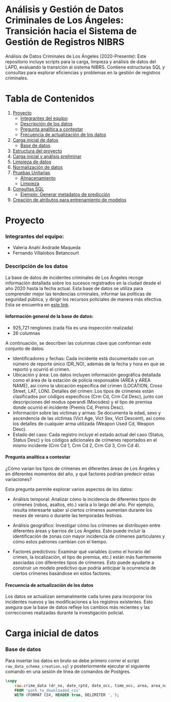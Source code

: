 # Análisis y Gestión de Datos Criminales de Los Ángeles: Transición hacia el Sistema de Gestión de Registros NIBRS
Análisis de Datos Criminales de Los Ángeles (2020-Presente): Este repositorio incluye scripts para la carga, limpieza y análisis de datos del LAPD, evaluando la transición al sistema NIBRS. Contiene estructuras SQL y consultas para explorar eficiencias y problemas en la gestión de registros criminales.

# Tabla de Contenidos
1. [Proyecto](#proyecto)
   - [Integrantes del equipo](#integrantes-del-equipo)
   - [Descripción de los datos](#descripción-de-los-datos)
   - [Pregunta analítica a contestar](#pregunta-analítica-a-contestar)
   - [Frecuencia de actualización de los datos](#frecuencia-de-actualización-de-los-datos)
2. [Carga inicial de datos](#carga-inicial-de-datos)
   - [Base de datos](#base-de-datos)
3. [Estructura del proyecto](#estructura-del-proyecto)
4. [Carga inicial y análisis preliminar](#levantamiento-del-producto-de-datos)
5. [Limpieza de datos](#levantamiento-de-api)
6. [Normalización de datos](#levantamiento-de-dashboard-de-monitoreo)
7. [Pruebas Unitarias](#levantamiento-de-dashboard-de-monitoreo)
   - [Almacenamiento](#integrantes-del-equipo)
   - [Limpieza](#descripción-de-los-datos)
9. [Consultas SQL](#orquestación)
   - [Ejemplo: Generar metadatos de predicción](#ejemplo-generar-metadatos-de-predicción)
10. [Creación de atributos para entrenamiento de modelos](#pruebas-unitarias)

# Proyecto    
### Integrantes del equipo:
- Valeria Anahí Andrade Maqueda
- Fernando Villalobos Betancourt
  
### Descripción de los datos
La base de datos de incidentes criminales de Los Ángeles recoge información detallada sobre los sucesos registrados en la ciudad desde el año 2020 hasta la fecha actual. Esta base de datos se utiliza para comprender mejor las tendencias criminales, informar las políticas de seguridad pública, y dirigir los recursos policiales de manera más efectiva. Esta se encuentra en [este link](https://catalog.data.gov/dataset/crime-data-from-2020-to-present).

#### Información general de la base de datos:
- 925,721 renglones (cada fila es una inspección realizada)
- 26 columnas

A continuación, se describen las columnas clave que conforman este conjunto de datos:

- Identificadores y fechas: Cada incidente está documentado con un número de reporte único (DR_NO), además de la fecha y hora en que se reportó y ocurrió el crimen.
- Ubicación y área: Los datos incluyen información geográfica detallada como el área de la estación de policía responsable (AREA y AREA NAME), así como la ubicación específica del crimen (LOCATION, Cross Street, LAT, LON).
Detalles del crimen: Los tipos de crímenes están clasificados por códigos específicos (Crm Cd, Crm Cd Desc), junto con descripciones del modus operandi (Mocodes) y el tipo de premisa donde ocurrió el incidente (Premis Cd, Premis Desc).
- Información sobre las víctimas y armas: Se documenta la edad, sexo y ascendencia de las víctimas (Vict Age, Vict Sex, Vict Descent), así como los detalles de cualquier arma utilizada (Weapon Used Cd, Weapon Desc).
- Estado del caso: Cada registro incluye el estado actual del caso (Status, Status Desc) y los códigos adicionales de crímenes reportados en el mismo incidente (Crm Cd 1, Crm Cd 2, Crm Cd 3, Crm Cd 4).

#### Pregunta analítica a contestar
¿Cómo varían los tipos de crímenes en diferentes áreas de Los Ángeles y en diferentes momentos del año, y qué factores podrían predecir estas variaciones?

Esta pregunta permite explorar varios aspectos de los datos:

- Análisis temporal: Analizar cómo la incidencia de diferentes tipos de crímenes (robos, asaltos, etc.) varía a lo largo del año. Por ejemplo, resulta interesarte saber si ciertos crímenes aumentan durante los meses de verano o durante las temporadas festivas.

- Análisis geográfico: Investigar cómo los crímenes se distribuyen entre diferentes áreas y barrios de Los Ángeles. Esto puede incluir la identificación de zonas con mayor incidencia de crímenes particulares y cómo estos patrones cambian con el tiempo.

- Factores predictivos: Examinar qué variables (como el horario del crimen, la localización, el tipo de premisa, etc.) están más fuertemente asociadas con diferentes tipos de crímenes. Esto puede ayudarte a construir un modelo predictivo que podría anticipar la ocurrencia de ciertos crímenes basándose en estos factores.

  
#### Frecuencia de actualización de los datos
Los datos se actualizan semanalmente cada lunes para incorporar los incidentes nuevos y las modificaciones a los registros existentes. Esto asegura que la base de datos refleje los cambios más recientes y las correcciones realizadas durante la investigación policial.

# Carga inicial de datos
### Base de datos

Para insertar los datos en bruto se debe primero correr el script `raw_data_schema_creation.sql` y posteriormente ejecutar el siguiente comando en una sesión de línea de comandos de Postgres.

```sql
\copy
    raw.crime_data (dr_no, date_rptd, date_occ, time_occ, area, area_name, rpt_dist_no, part_1_2, crm_cd, crm_cd_desc, mocodes, vict_age, vict_sex, vict_descent, premis_cd, premis_desc, weapon_used_cd, weapon_desc, status, status_desc, crm_cd_1, crm_cd_2, crm_cd_3, crm_cd_4, location, cross_street, lat, lon)
    FROM 'path_to_downloaded_csv'
    WITH (FORMAT CSV, HEADER true, DELIMITER ',');

